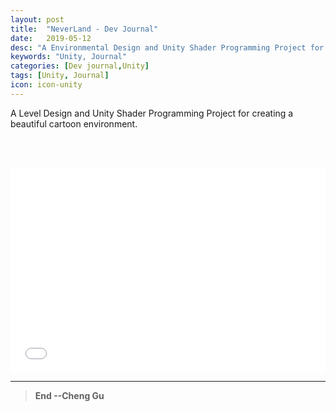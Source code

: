 ```yaml
---
layout: post
title:  "NeverLand - Dev Journal"
date:   2019-05-12
desc: "A Environmental Design and Unity Shader Programming Project for creating a beautiful cartoon environment."
keywords: "Unity, Journal"
categories: [Dev journal,Unity]
tags: [Unity, Journal]
icon: icon-unity
---
```


A Level Design and Unity Shader Programming Project for creating a beautiful cartoon environment.

<br/><br/>

<div style='position:relative; padding-bottom:calc(56.25% + 44px)'><iframe src="//player.bilibili.com/player.html?aid=37152972&cid=65290329&page=1"  frameborder='0' scrolling='no' width='100%' height='100%' style='position:absolute;top:0;left:0;' allowfullscreen></iframe></div> 



---
>**End --Cheng Gu**
